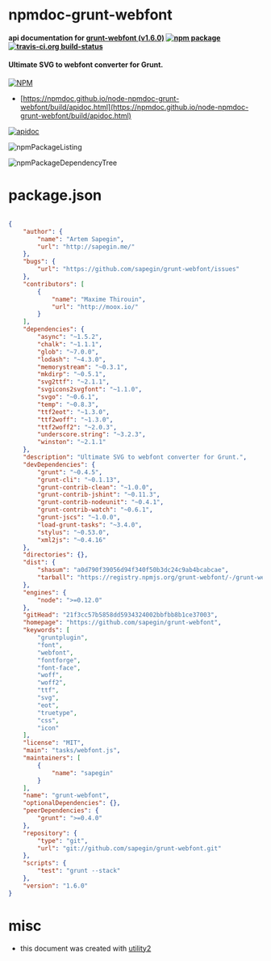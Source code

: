 # npmdoc-grunt-webfont

#### api documentation for  [grunt-webfont (v1.6.0)](https://github.com/sapegin/grunt-webfont)  [![npm package](https://img.shields.io/npm/v/npmdoc-grunt-webfont.svg?style=flat-square)](https://www.npmjs.org/package/npmdoc-grunt-webfont) [![travis-ci.org build-status](https://api.travis-ci.org/npmdoc/node-npmdoc-grunt-webfont.svg)](https://travis-ci.org/npmdoc/node-npmdoc-grunt-webfont)

#### Ultimate SVG to webfont converter for Grunt.

[![NPM](https://nodei.co/npm/grunt-webfont.png?downloads=true&downloadRank=true&stars=true)](https://www.npmjs.com/package/grunt-webfont)

- [https://npmdoc.github.io/node-npmdoc-grunt-webfont/build/apidoc.html](https://npmdoc.github.io/node-npmdoc-grunt-webfont/build/apidoc.html)

[![apidoc](https://npmdoc.github.io/node-npmdoc-grunt-webfont/build/screenCapture.buildCi.browser.%252Ftmp%252Fbuild%252Fapidoc.html.png)](https://npmdoc.github.io/node-npmdoc-grunt-webfont/build/apidoc.html)

![npmPackageListing](https://npmdoc.github.io/node-npmdoc-grunt-webfont/build/screenCapture.npmPackageListing.svg)

![npmPackageDependencyTree](https://npmdoc.github.io/node-npmdoc-grunt-webfont/build/screenCapture.npmPackageDependencyTree.svg)



# package.json

```json

{
    "author": {
        "name": "Artem Sapegin",
        "url": "http://sapegin.me/"
    },
    "bugs": {
        "url": "https://github.com/sapegin/grunt-webfont/issues"
    },
    "contributors": [
        {
            "name": "Maxime Thirouin",
            "url": "http://moox.io/"
        }
    ],
    "dependencies": {
        "async": "~1.5.2",
        "chalk": "~1.1.1",
        "glob": "~7.0.0",
        "lodash": "~4.3.0",
        "memorystream": "~0.3.1",
        "mkdirp": "~0.5.1",
        "svg2ttf": "~2.1.1",
        "svgicons2svgfont": "~1.1.0",
        "svgo": "~0.6.1",
        "temp": "~0.8.3",
        "ttf2eot": "~1.3.0",
        "ttf2woff": "~1.3.0",
        "ttf2woff2": "~2.0.3",
        "underscore.string": "~3.2.3",
        "winston": "~2.1.1"
    },
    "description": "Ultimate SVG to webfont converter for Grunt.",
    "devDependencies": {
        "grunt": "~0.4.5",
        "grunt-cli": "~0.1.13",
        "grunt-contrib-clean": "~1.0.0",
        "grunt-contrib-jshint": "~0.11.3",
        "grunt-contrib-nodeunit": "~0.4.1",
        "grunt-contrib-watch": "~0.6.1",
        "grunt-jscs": "~1.0.0",
        "load-grunt-tasks": "~3.4.0",
        "stylus": "~0.53.0",
        "xml2js": "~0.4.16"
    },
    "directories": {},
    "dist": {
        "shasum": "a0d790f39056d94f340f50b3dc24c9ab4bcabcae",
        "tarball": "https://registry.npmjs.org/grunt-webfont/-/grunt-webfont-1.6.0.tgz"
    },
    "engines": {
        "node": ">=0.12.0"
    },
    "gitHead": "21f3cc57b5858dd5934324002bbfbb8b1ce37003",
    "homepage": "https://github.com/sapegin/grunt-webfont",
    "keywords": [
        "gruntplugin",
        "font",
        "webfont",
        "fontforge",
        "font-face",
        "woff",
        "woff2",
        "ttf",
        "svg",
        "eot",
        "truetype",
        "css",
        "icon"
    ],
    "license": "MIT",
    "main": "tasks/webfont.js",
    "maintainers": [
        {
            "name": "sapegin"
        }
    ],
    "name": "grunt-webfont",
    "optionalDependencies": {},
    "peerDependencies": {
        "grunt": ">=0.4.0"
    },
    "repository": {
        "type": "git",
        "url": "git://github.com/sapegin/grunt-webfont.git"
    },
    "scripts": {
        "test": "grunt --stack"
    },
    "version": "1.6.0"
}
```



# misc
- this document was created with [utility2](https://github.com/kaizhu256/node-utility2)
